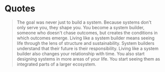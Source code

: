 # Quotes

> The goal was never just to build a system.
> Because systems don't only serve you, they shape you.
> You become a system builder, someone who doesn't chase outcomes, but creates the conditions in which outcomes emerge.
> Living like a system builder means seeing life through the lens of structure and sustainability.
> System builders understand that their future is their responsibility.
> Living like a system builder also changes your relationship with time.
> You also start designing systems in more areas of your life.
> You start seeing them as integrated parts of a larger ecosystem.
